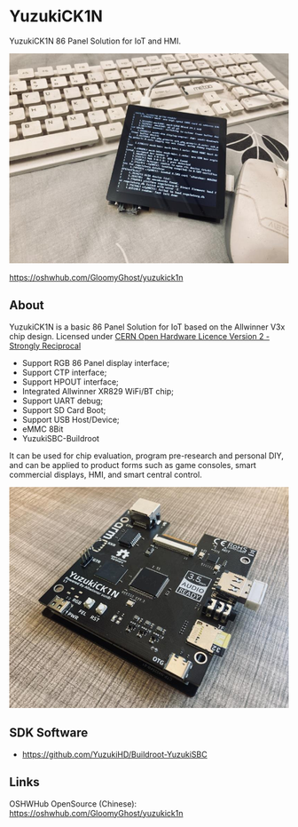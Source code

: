 # YuzukiCK1N
YuzukiCK1N 86 Panel Solution for IoT and HMI.

![main](.github/assets/IMG_5492.JPG)

https://oshwhub.com/GloomyGhost/yuzukick1n

## About

YuzukiCK1N is a basic 86 Panel Solution for IoT based on the Allwinner V3x chip design. Licensed under [CERN Open Hardware Licence Version 2 - Strongly Reciprocal](https://spdx.org/licenses/CERN-OHL-S-2.0.html)

- Support RGB 86 Panel display interface;
- Support CTP interface;
- Support HPOUT interface;
- Integrated Allwinner XR829 WiFi/BT chip;
- Support UART debug;
- Support SD Card Boot;
- Support USB Host/Device;
- eMMC 8Bit 
- YuzukiSBC-Buildroot

It can be used for chip evaluation, program pre-research and personal DIY, and can be applied to product forms such as game consoles, smart commercial displays, HMI, and smart central control.

![Nezha D1s Overview](.github/assets/IMG_5495.JPG)

## SDK Software

- https://github.com/YuzukiHD/Buildroot-YuzukiSBC

## Links

OSHWHub OpenSource (Chinese): https://oshwhub.com/GloomyGhost/yuzukick1n





